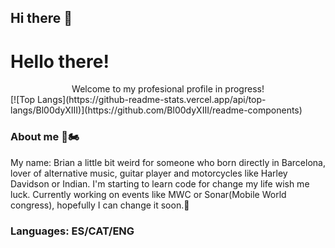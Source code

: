 ## Hi there 👋

# Hello there!
<center>Welcome to my profesional profile in progress!</center>
[![Top Langs](https://github-readme-stats.vercel.app/api/top-langs/Bl00dyXIII)](https://github.com/Bl00dyXIII/readme-components)

### About me 🎸🏍

My name: Brian a little bit weird for someone who born directly in Barcelona, 
lover of alternative music, guitar player and motorcycles like Harley Davidson or Indian.
I'm starting to learn code for change my life wish me luck.
Currently working on events like MWC or Sonar(Mobile World congress), hopefully I can change it soon.🤪

### Languages: ES/CAT/ENG


